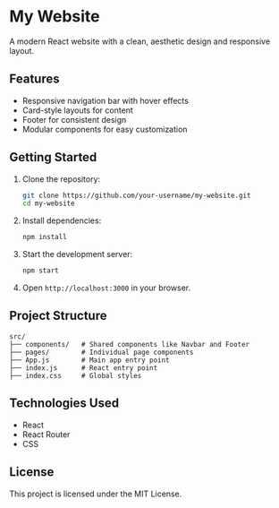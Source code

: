 
# My Website

A modern React website with a clean, aesthetic design and responsive layout.

## Features
- Responsive navigation bar with hover effects
- Card-style layouts for content
- Footer for consistent design
- Modular components for easy customization

## Getting Started

1. Clone the repository:
   ```bash
   git clone https://github.com/your-username/my-website.git
   cd my-website
   ```

2. Install dependencies:
   ```bash
   npm install
   ```

3. Start the development server:
   ```bash
   npm start
   ```

4. Open `http://localhost:3000` in your browser.

## Project Structure

```
src/
├── components/   # Shared components like Navbar and Footer
├── pages/        # Individual page components
├── App.js        # Main app entry point
├── index.js      # React entry point
├── index.css     # Global styles
```

## Technologies Used
- React
- React Router
- CSS

## License
This project is licensed under the MIT License.
